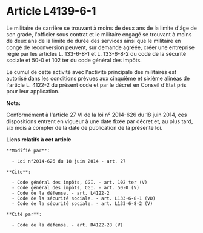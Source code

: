 # Article L4139-6-1

Le militaire de carrière se trouvant à moins de deux ans de la limite d'âge de son grade, l'officier sous contrat et le
militaire engagé se trouvant à moins de deux ans de la limite de durée des services ainsi que le militaire en congé de
reconversion peuvent, sur demande agréée, créer une entreprise régie par les articles L. 133-6-8-1 et L. 133-6-8-2 du code de
la sécurité sociale et 50-0 et 102 ter du code général des impôts. 

Le cumul de cette activité avec l'activité principale des militaires est autorisé dans les conditions prévues aux cinquième
et sixième alinéas de l'article L. 4122-2 du présent code et par le décret en Conseil d'Etat pris pour leur application.

**Nota:**

Conformément à l'article 27 VI de la loi n° 2014-626 du 18 juin 2014, ces dispositions entrent en vigueur à une date fixée
par décret et, au plus tard, six mois à compter de la date de publication de la présente loi.

**Liens relatifs à cet article**

	**Modifié par**:

	  - Loi n°2014-626 du 18 juin 2014 - art. 27

	**Cite**:

	  - Code général des impôts, CGI. - art. 102 ter (V)
	  - Code général des impôts, CGI. - art. 50-0 (V)
	  - Code de la défense. - art. L4122-2
	  - Code de la sécurité sociale. - art. L133-6-8-1 (VD)
	  - Code de la sécurité sociale. - art. L133-6-8-2 (V)

	**Cité par**:

	  - Code de la défense. - art. R4122-28 (V)
